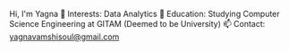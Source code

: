 Hi, I'm Yagna
👀 Interests: Data Analytics
🌱 Education: Studying Computer Science Engineering at GITAM (Deemed to be University)
📫 Contact: yagnavamshisoul@gmail.com

<!---
Yagna-1790/Yagna-1790 is a ✨ special ✨ repository because its `README.md` (this file) appears on your GitHub profile.
You can click the Preview link to take a look at your changes.
--->
